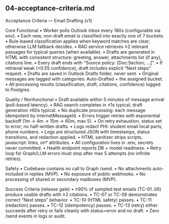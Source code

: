 ## 04-acceptance-criteria.md

Acceptance Criteria — Email Drafting (v1)

Core Functional
	•	Worker polls Outlook inbox every 180s (configurable via env).
	•	Each new, non-draft email is classified into exactly one of 7 buckets.
	•	Rule-based classification applies when keyword matches are clear; otherwise LLM fallback decides.
	•	RAG service retrieves ≥2 relevant passages for typical queries (when available).
	•	Drafts are generated in HTML with consistent structure: greeting, answer, attachments list (if any), citations line.
	•	Every draft ends with “Source policy: [Doc:Section; …]”.
	•	If retrieval weak (<0.55 confidence), draft includes explicit “Next steps” request.
	•	Drafts are saved in Outlook Drafts folder, never sent.
	•	Original messages are tagged with categories: Auto-Drafted + the assigned bucket.
	•	All processing results (classification, draft, citations, confidence) logged to Postgres.

Quality / Nonfunctional
	•	Draft available within 5 minutes of message arrival (poll-based latency).
	•	RAG search completes in ≤1s typical; draft generation ≤60s typical.
	•	No duplicate processing: each message idempotent by internetMessageId.
	•	Errors trigger retries with exponential backoff (1m → 4m → 15m → 60m, max 5).
	•	On retry exhaustion, status set to error; no half-written drafts.
	•	Logs redact PHI: student email local parts, phone numbers.
	•	Logs are structured JSON with timestamps, status transitions, and redaction applied.
	•	HTML sanitizer strips scripts, javascript: links, on* attributes.
	•	All configuration lives in .env, secrets never committed.
	•	Health endpoint reports DB + model readiness.
	• Retry loop for Graph/LLM errors must stop after max 5 attempts (no infinite retries).

Safety
	•	Codebase contains no call to Graph /send.
	•	No attachments auto-included in replies (MVP).
	•	No exposure of public webhooks.
	•	No processing of shared or secondary mailboxes (MVP).

Success Criteria (release gate)
	•	≥90% of sampled test emails (TC-01..06) produce usable drafts with ≥2 citations.
	•	TC-07 or TC-09 demonstrates correct “Next steps” behavior.
	•	TC-10 (HTML safety) passes.
	•	TC-11 (redaction) passes.
	•	TC-12 (idempotency) passes.
	•	TC-13 (retry) either succeeds after retry or fails cleanly with status=error and no draft.
	•	Zero /send events in logs or audit.
